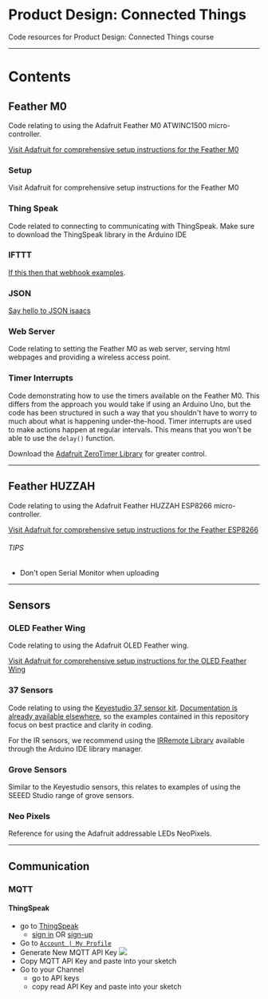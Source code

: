 # Product Design: Connected Things

Code resources for Product Design: Connected Things course

* * *

# Contents

## Feather M0

Code relating to using the Adafruit Feather M0 ATWINC1500 micro-controller.

[Visit Adafruit for comprehensive setup instructions for the Feather M0](https://learn.adafruit.com/adafruit-feather-m0-wifi-atwinc1500/)

### Setup

Visit Adafruit for comprehensive setup instructions for the Feather M0

### Thing Speak

Code related to connecting to communicating with ThingSpeak. Make sure to download the ThingSpeak library in the Arduino IDE

### IFTTT

[If this then that webhook examples](https://arduinodiy.wordpress.com/2018/01/03/ifttt-webhooks/).

### JSON

[Say hello to JSON isaacs](https://raw.githubusercontent.com/keikoro/isaacs.JSON/master/isaacs.JSON)

### Web Server

Code relating to setting the Feather M0 as web server, serving html webpages and providing a wireless access point.

### Timer Interrupts

Code demonstrating how to use the timers available on the Feather M0. This differs from the approach you would take if using an Arduino Uno, but the code has been structured in such a way that you shouldn't have to worry to much about what is happening under-the-hood. Timer interrupts are used to make actions happen at regular intervals. This means that you won't be able to use the `delay()` function.

Download the [Adafruit ZeroTimer Library](https://github.com/adafruit/Adafruit_ZeroTimer) for greater control.

* * *

## Feather HUZZAH

Code relating to using the Adafruit Feather HUZZAH ESP8266 micro-controller.

[Visit Adafruit for comprehensive setup instructions for the Feather ESP8266](https://learn.adafruit.com/adafruit-feather-huzzah-esp8266/using-arduino-ide)

###### TIPS

-   Don't open Serial Monitor when uploading

* * *

## Sensors

### OLED Feather Wing

Code relating to using the Adafruit OLED Feather wing.

[Visit Adafruit for comprehensive setup instructions for the OLED Feather Wing](https://learn.adafruit.com/adafruit-oled-featherwing?view=all)

### 37 Sensors

Code relating to using the [Keyestudio 37 sensor kit](https://wiki.keyestudio.com/Ks0068_keyestudio_37_in_1_Sensor_Kit_for_Arduino_Starters#kesestudio_37_in_1_Sensor_Kit_for_Arduino_Starters). [Documentation is already available elsewhere](https://www.instructables.com/id/Arduino-37-in-1-Sensors-Kit-Explained/), so the examples contained in this repository focus on best practice and clarity in coding.

For the IR sensors, we recommend using the [IRRemote Library](http://z3t0.github.io/Arduino-IRremote/) available through the Arduino IDE library manager.

### Grove Sensors

Similar to the Keyestudio sensors, this relates to examples of using the SEEED Studio range of grove sensors.

### Neo Pixels

Reference for using the Adafruit addressable LEDs NeoPixels.

* * *

## Communication

### MQTT

#### ThingSpeak

- go to [ThingSpeak](https://thingspeak.com/)
  - [sign in](https://thingspeak.com/login) OR [sign-up](https://thingspeak.com/users/sign_up)
- Go to [`Account | My Profile`](https://thingspeak.com/account/profile)
- Generate New MQTT API Key
![](https://uk.mathworks.com/help/thingspeak/mqtt_api_key_combod8225de3d105532c6e244c43db7e231d.png)
- Copy MQTT API Key and paste into your sketch
- Go to your Channel
  - go to API keys
  - copy read API Key and paste into your sketch
